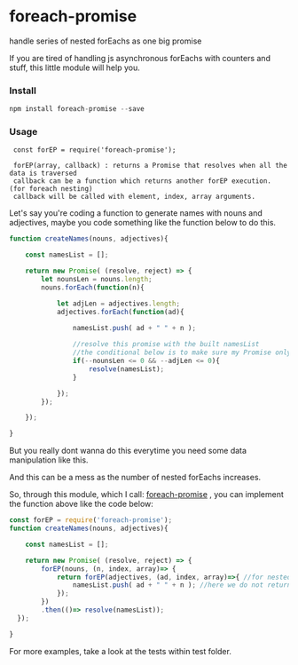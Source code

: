 # foreach-promise
handle series of nested forEachs as one big promise

If you are tired of handling js asynchronous forEachs with counters and stuff, this little module will help you.

### Install

```javascript
npm install foreach-promise --save
```

### Usage

```javsascript
 const forEP = require('foreach-promise');
 
 forEP(array, callback) : returns a Promise that resolves when all the data is traversed
 callback can be a function which returns another forEP execution. (for foreach nesting)
 callback will be called with element, index, array arguments.
```



Let's say you're coding a function to generate names with nouns and adjectives, maybe you code something like the function below to do this.

```javascript
function createNames(nouns, adjectives){

    const namesList = [];

    return new Promise( (resolve, reject) => {
        let nounsLen = nouns.length;
        nouns.forEach(function(n){

            let adjLen = adjectives.length;
            adjectives.forEach(function(ad){

                namesList.push( ad + " " + n );
                
                //resolve this promise with the built namesList
                //the conditional below is to make sure my Promise only will resolve when all data is processed
                if(--nounsLen <= 0 && --adjLen <= 0){
                    resolve(namesList);
                }

            });
        });

    });

}
```

But you really dont wanna do this everytime you need some data manipulation like this.

And this can be a mess as the number of nested forEachs increases.

So, through this module, which I call: [foreach-promise](https://github.com/vmvini/foreach-promise/) , you can implement the function above like the code below:

```javascript
const forEP = require('foreach-promise');
function createNames(nouns, adjectives){

    const namesList = [];

    return new Promise( (resolve, reject) => {
        forEP(nouns, (n, index, array)=> {
            return forEP(adjectives, (ad, index, array)=>{ //for nested forEP, we should return a promise. and forEP returns that promise.
                namesList.push( ad + " " + n ); //here we do not return a promise, as we dont want more nested forEP
            });
        })
        .then(()=> resolve(namesList));
  });

}
```

For more examples, take a look at the tests within test folder.
